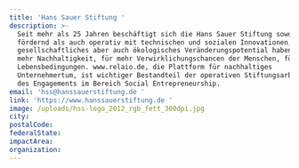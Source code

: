 ```yaml
---
title: 'Hans Sauer Stiftung '
description: >-
  Seit mehr als 25 Jahren beschäftigt sich die Hans Sauer Stiftung sowohl
  fördernd als auch operativ mit technischen und sozialen Innovationen, die
  gesellschaftliches aber auch ökologisches Veränderungspotential haben: für
  mehr Nachhaltigkeit, für mehr Verwirklichungschancen der Menschen, für bessere
  Lebensbedingungen. www.relaio.de, die Plattform für nachhaltiges
  Unternehmertum, ist wichtiger Bestandteil der operativen Stiftungsarbeit und
  des Engagements im Bereich Social Entrepreneurship. 
email: 'hss@hanssauerstiftung.de '
link: 'https://www.hanssauerstiftung.de '
image: /uploads/hss-logo_2012_rgb_fett_300dpi.jpg
city:
postalCode:
federalState:
impactArea:
organization:
---
```


